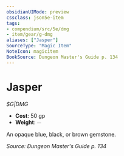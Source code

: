 ```yaml
---
obsidianUIMode: preview
cssclass: json5e-item
tags:
- compendium/src/5e/dmg
- item/gear/g-dmg
aliases: ["Jasper"]
SourceType: "Magic Item"
NoteIcon: magicitem
BookSource: Dungeon Master's Guide p. 134
---
```

# Jasper
*$G|DMG*  

- **Cost**: 50 gp
- **Weight**: ⏤

An opaque blue, black, or brown gemstone.

*Source: Dungeon Master's Guide p. 134*